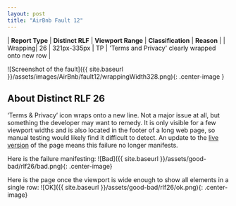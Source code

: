 ```yaml
---
layout: post
title: "AirBnb Fault 12"
---
```

| **Report Type** | **Distinct RLF** | **Viewport Range** | **Classification** | **Reason** |
| Wrapping| 26 | 321px-335px | TP | 'Terms and Privacy' clearly wrapped onto new row | 

![Screenshot of the fault]({{ site.baseurl }}/assets/images/AirBnb/fault12/wrappingWidth328.png){: .center-image }

## About Distinct RLF 26

‘Terms & Privacy’ icon wraps onto a new line. Not a major issue at all, but something the developer may want to remedy. It is only visible for a few viewport widths and is also located in the footer of a long web page, so manual testing would likely find it difficult to detect. An update to the [live version](http://airbnb.com) of the page means this failure no longer manifests.

Here is the failure manifesting:
![Bad]({{ site.baseurl }}/assets/good-bad/rlf26/bad.png){: .center-image}

Here is the page once the viewport is wide enough to show all elements in a single row:
![OK]({{ site.baseurl }}/assets/good-bad/rlf26/ok.png){: .center-image}
